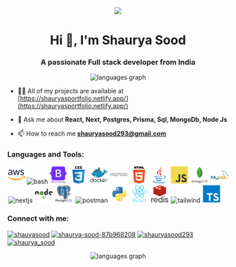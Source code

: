 <div align="center">
  <img height="150" src="https://media.tenor.com/6JptszQgCnkAAAAj/text-work.gif"  />
</div>
<h1 align="center">Hi 👋, I'm Shaurya Sood</h1>
<h3 align="center">A passionate Full stack developer from India</h3>

<div align="center">
  
  <img src="https://github-readme-stats.vercel.app/api/top-langs?username=ShauryaSood2003&locale=en&hide_title=false&layout=compact&card_width=320&langs_count=5&theme=dracula&hide_border=false" height="150" alt="languages graph"  />
</div>


- 👨‍💻 All of my projects are available at [https://shauryasportfolio.netlify.app/](https://shauryasportfolio.netlify.app/)

- 💬 Ask me about **React, Next, Postgres, Prisma, Sql, MongoDb, Node Js**

- 📫 How to reach me **shauryasood293@gmail.com**


<h3 align="left">Languages and Tools:</h3>
<p align="left">
    <img src="https://raw.githubusercontent.com/devicons/devicon/master/icons/amazonwebservices/amazonwebservices-original-wordmark.svg" alt="aws" width="40" height="40" style="margin-left: 2;"/>
    <img src="https://www.vectorlogo.zone/logos/gnu_bash/gnu_bash-icon.svg" alt="bash" width="40" height="40" style="margin-left: 2;"/>
    <img src="https://raw.githubusercontent.com/devicons/devicon/master/icons/bootstrap/bootstrap-plain-wordmark.svg" alt="bootstrap" width="40" height="40" style="margin-left: 2;"/>
    <img src="https://raw.githubusercontent.com/devicons/devicon/master/icons/css3/css3-original-wordmark.svg" alt="css3" width="40" height="40" style="margin-left: 2px;"/>
    <img src="https://raw.githubusercontent.com/devicons/devicon/master/icons/docker/docker-original-wordmark.svg" alt="docker" width="40" height="40" style="margin-left: 2px;"/>
    <img src="https://raw.githubusercontent.com/devicons/devicon/master/icons/express/express-original-wordmark.svg" alt="express" width="40" height="40" style="margin-left: 2px;"/>
    <img src="https://raw.githubusercontent.com/devicons/devicon/master/icons/html5/html5-original-wordmark.svg" alt="html5" width="40" height="40" style="margin-left: 2px;"/>
    <img src="https://raw.githubusercontent.com/devicons/devicon/master/icons/java/java-original.svg" alt="java" width="40" height="40" style="margin-left: 2px;"/>
    <img src="https://raw.githubusercontent.com/devicons/devicon/master/icons/javascript/javascript-original.svg" alt="javascript" width="40" height="40" style="margin-left: 2px;"/>
    <img src="https://raw.githubusercontent.com/devicons/devicon/master/icons/mongodb/mongodb-original-wordmark.svg" alt="mongodb" width="40" height="40" style="margin-left: 2px;"/>
    <img src="https://raw.githubusercontent.com/devicons/devicon/master/icons/mysql/mysql-original-wordmark.svg" alt="mysql" width="40" height="40" style="margin-left: 2px;"/>
    <img src="https://cdn.worldvectorlogo.com/logos/nextjs-2.svg" alt="nextjs" width="40" height="40" style="margin-left: 2px;"/>
    <img src="https://raw.githubusercontent.com/devicons/devicon/master/icons/nodejs/nodejs-original-wordmark.svg" alt="nodejs" width="40" height="40" style="margin-left: 2px;"/>
    <img src="https://raw.githubusercontent.com/devicons/devicon/master/icons/postgresql/postgresql-original-wordmark.svg" alt="postgresql" width="40" height="40" style="margin-left: 2px;"/>
    <img src="https://www.vectorlogo.zone/logos/getpostman/getpostman-icon.svg" alt="postman" width="40" height="40" style="margin-left: 2px;"/>
    <img src="https://raw.githubusercontent.com/devicons/devicon/master/icons/python/python-original.svg" alt="python" width="40" height="40" style="margin-left: 2px;"/>
    <img src="https://raw.githubusercontent.com/devicons/devicon/master/icons/react/react-original-wordmark.svg" alt="react" width="40" height="40" style="margin-left: 2px;"/>
    <img src="https://raw.githubusercontent.com/devicons/devicon/master/icons/redis/redis-original-wordmark.svg" alt="redis" width="40" height="40" style="margin-left: 2px;"/>
    <img src="https://www.vectorlogo.zone/logos/tailwindcss/tailwindcss-icon.svg" alt="tailwind" width="40" height="40" style="margin-left: 2px;"/>
    <img src="https://raw.githubusercontent.com/devicons/devicon/master/icons/typescript/typescript-original.svg" alt="typescript" width="40" height="40" style="margin-left: 2px;"/>
</p>


<h3 align="left">Connect with me:</h3>
<p align="left">
<a href="https://twitter.com/shauyasood" target="blank"><img align="center" src="https://raw.githubusercontent.com/rahuldkjain/github-profile-readme-generator/master/src/images/icons/Social/twitter.svg" alt="shauyasood" height="30" width="40" /></a>
<a href="https://linkedin.com/in/shaurya-sood-87b968208" target="blank"><img align="center" src="https://raw.githubusercontent.com/rahuldkjain/github-profile-readme-generator/master/src/images/icons/Social/linked-in-alt.svg" alt="shaurya-sood-87b968208" height="30" width="40" /></a>
<a href="https://codesandbox.com/shauryasood293" target="blank"><img align="center" src="https://raw.githubusercontent.com/rahuldkjain/github-profile-readme-generator/master/src/images/icons/Social/codesandbox.svg" alt="shauryasood293" height="30" width="40" /></a>
<a href="https://www.leetcode.com/shaurya" target="blank"><img align="center" src="https://raw.githubusercontent.com/rahuldkjain/github-profile-readme-generator/master/src/images/icons/Social/leet-code.svg" alt="shaurya_sood" height="30" width="40" /></a>
</p>


<div align="center">
  
  <img src="https://91s-dev.s3.ap-south-1.amazonaws.com/profile/5720c49a-4ee3-41ff-8fef-bd2cfd47f9ff" height="150" alt="languages graph"  />
</div>

